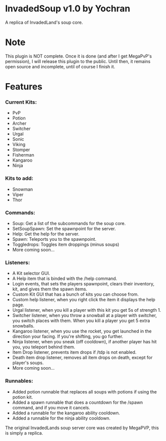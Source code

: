 # InvadedSoup v1.0 by Yochran
A replica of InvadedLand's soup core.

# Note
This plugin is NOT complete. Once it is done (and after I get MegaPvP's permission), I will release this plugin to the public. Until then, it remains open source and incomplete, until of course I finish it.

# Features

### Current Kits:
  - PvP
  - Potion
  - Archer
  - Switcher
  - Urgal
  - Sonic
  - Viking
  - Stomper
  - Fisherman
  - Kangaroo
  - Ninja
  
### Kits to add:
  - Snowman
  - Viper
  - Thor

### Commands:
  - Soup: Get a list of the subcommands for the soup core.
  - SetSoupSpawn: Set the spawnpoint for the server.
  - Help: Get the help for the server.
  - Spawn: Teleports you to the spawnpoint.
  - Toggledrops: Toggles item droppings (minus soups)
  - More coming soon...
  
### Listeners:
  - A Kit selector GUI.
  - A Help item that is binded with the /help command.
  - Login events, that sets the players spawnpoint, clears their inventory, kit, and gives them the spawn items.
  - Custom Kit GUI  that has a bunch of kits you can choose from.
  - Custom help listener, when you right click the item it displays the help page.
  - Urgal listener, when you kill a player with this kit you get 5s of strength 1.
  - Switcher listener, when you throw a snowball at a player with switcher, you switch places with them. When you kill a player you get 5 extra snowballs.
  - Kangaroo listener, when you use the rocket, you get launched in the direction your facing. If you're shifting, you go further.
  - Ninja listener, when you sneak (off cooldown), if another player has hit you, you teleport behind them.
  - Item Drop listener, prevents item drops if /tdp is not enabled.
  - Death item drop listener, removes all item drops on death, except for player's soups.
  - More coming soon...
  
### Runnables:
  - Added potion runnable that replaces all soups with potions if using the potion kit.
  - Added a spawn runnable that does a countdown for the /spawn command, and if you move it cancels.
  - Added a runnable for the kangaroo ability cooldown.
  - Added a runnable for the ninja ability cooldown.
  
The original InvadedLands soup server core was created by MegaPVP, this is simply a replica.
